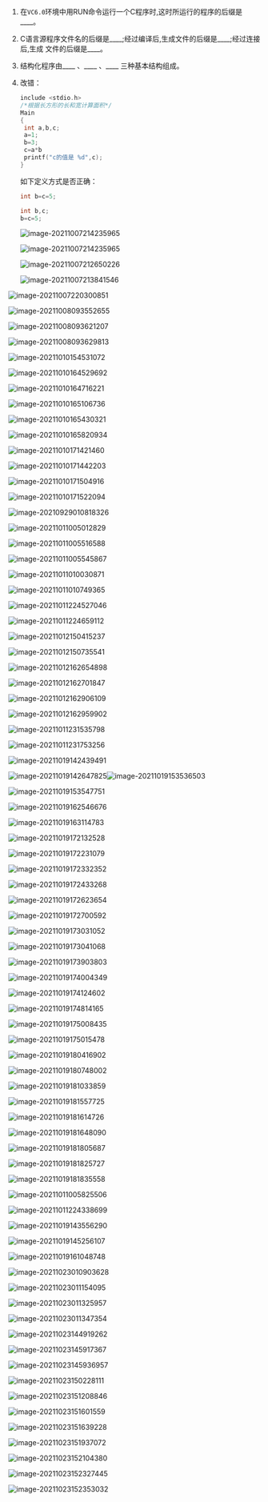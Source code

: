 1. 在`VC6.0`环境中用RUN命令运行一个C程序时,这时所运行的程序的后缀是____。

2. C语言源程序文件名的后缀是____;经过编译后,生成文件的后缀是____;经过连接后,生成 文件的后缀是____。

3. 结构化程序由____ 、____ 、____ 三种基本结构组成。

4. 改错：

   ```c
   include <stdio.h>
   /*根据长方形的长和宽计算面积*/
   Main
   {
   	int a,b,c;
   	a=1;
   	b=3;
   	c=a*b
   	printf("c的值是 %d",c);
   }
   ```

   如下定义方式是否正确：

   ```c
   int b=c=5;
   ```

   ```c
   int b,c;
   b=c=5;
   ```

   ![image-20211007214235965](C:\Users\LetengZzz\AppData\Roaming\Typora\typora-user-images\image-20211007214235965.png)
   
   
   
   ![image-20211007214235965](C:\Users\LetengZzz\AppData\Roaming\Typora\typora-user-images\image-20211007214235965.png)
   
   ![image-20211007212650226](C:\Users\LetengZzz\AppData\Roaming\Typora\typora-user-images\image-20211007212650226.png)
   
   ![image-20211007213841546](C:\Users\LetengZzz\AppData\Roaming\Typora\typora-user-images\image-20211007213841546.png)

![image-20211007220300851](C:\Users\LetengZzz\AppData\Roaming\Typora\typora-user-images\image-20211007220300851.png)

![image-20211008093552655](C:\Users\LetengZzz\AppData\Roaming\Typora\typora-user-images\image-20211008093552655.png)

![image-20211008093621207](C:\Users\LetengZzz\AppData\Roaming\Typora\typora-user-images\image-20211008093621207.png)

![image-20211008093629813](C:\Users\LetengZzz\AppData\Roaming\Typora\typora-user-images\image-20211008093629813.png)

![image-20211010154531072](C:\Users\LetengZzz\AppData\Roaming\Typora\typora-user-images\image-20211010154531072.png)

![image-20211010164529692](C:\Users\LetengZzz\AppData\Roaming\Typora\typora-user-images\image-20211010164529692.png)

![image-20211010164716221](C:\Users\LetengZzz\AppData\Roaming\Typora\typora-user-images\image-20211010164716221.png)

![image-20211010165106736](C:\Users\LetengZzz\AppData\Roaming\Typora\typora-user-images\image-20211010165106736.png)

![image-20211010165430321](C:\Users\LetengZzz\AppData\Roaming\Typora\typora-user-images\image-20211010165430321.png)

![image-20211010165820934](C:\Users\LetengZzz\AppData\Roaming\Typora\typora-user-images\image-20211010165820934.png)

![image-20211010171421460](C:\Users\LetengZzz\AppData\Roaming\Typora\typora-user-images\image-20211010171421460.png)

![image-20211010171442203](C:\Users\LetengZzz\AppData\Roaming\Typora\typora-user-images\image-20211010171442203.png)

![image-20211010171504916](C:\Users\LetengZzz\AppData\Roaming\Typora\typora-user-images\image-20211010171504916.png)

![image-20211010171522094](C:\Users\LetengZzz\AppData\Roaming\Typora\typora-user-images\image-20211010171522094.png)

![image-20210929010818326](C:\Users\LetengZzz\AppData\Roaming\Typora\typora-user-images\image-20210929010818326.png)

![image-20211011005012829](C:\Users\LetengZzz\AppData\Roaming\Typora\typora-user-images\image-20211011005012829.png)

![image-20211011005516588](C:\Users\LetengZzz\AppData\Roaming\Typora\typora-user-images\image-20211011005516588.png)

![image-20211011005545867](C:\Users\LetengZzz\AppData\Roaming\Typora\typora-user-images\image-20211011005545867.png)

![image-20211011010030871](C:\Users\LetengZzz\AppData\Roaming\Typora\typora-user-images\image-20211011010030871.png)

![image-20211011010749365](C:\Users\LetengZzz\AppData\Roaming\Typora\typora-user-images\image-20211011010749365.png)

![image-20211011224527046](C:\Users\LetengZzz\AppData\Roaming\Typora\typora-user-images\image-20211011224527046.png)

![image-20211011224659112](C:\Users\LetengZzz\AppData\Roaming\Typora\typora-user-images\image-20211011224659112.png)

![image-20211012150415237](C:\Users\LetengZzz\AppData\Roaming\Typora\typora-user-images\image-20211012150415237.png)

![image-20211012150735541](C:\Users\LetengZzz\AppData\Roaming\Typora\typora-user-images\image-20211012150735541.png)

![image-20211012162654898](C:\Users\LetengZzz\AppData\Roaming\Typora\typora-user-images\image-20211012162654898.png)

![image-20211012162701847](C:\Users\LetengZzz\AppData\Roaming\Typora\typora-user-images\image-20211012162701847.png)

![image-20211012162906109](C:\Users\LetengZzz\AppData\Roaming\Typora\typora-user-images\image-20211012162906109.png)

![image-20211012162959902](C:\Users\LetengZzz\AppData\Roaming\Typora\typora-user-images\image-20211012162959902.png)

![image-20211011231535798](C:\Users\LetengZzz\AppData\Roaming\Typora\typora-user-images\image-20211011231535798.png)

![image-20211011231753256](C:\Users\LetengZzz\AppData\Roaming\Typora\typora-user-images\image-20211011231753256.png)

![image-20211019142439491](C:\Users\LetengZzz\AppData\Roaming\Typora\typora-user-images\image-20211019142439491.png)

![image-20211019142647825](C:\Users\LetengZzz\AppData\Roaming\Typora\typora-user-images\image-20211019142647825.png)![image-20211019153536503](C:\Users\LetengZzz\AppData\Roaming\Typora\typora-user-images\image-20211019153536503.png)

![image-20211019153547751](C:\Users\LetengZzz\AppData\Roaming\Typora\typora-user-images\image-20211019153547751.png)

![image-20211019162546676](C:\Users\LetengZzz\AppData\Roaming\Typora\typora-user-images\image-20211019162546676.png)

![image-20211019163114783](C:\Users\LetengZzz\AppData\Roaming\Typora\typora-user-images\image-20211019163114783.png)

![image-20211019172132528](C:\Users\LetengZzz\AppData\Roaming\Typora\typora-user-images\image-20211019172132528.png)

![image-20211019172231079](C:\Users\LetengZzz\AppData\Roaming\Typora\typora-user-images\image-20211019172231079.png)

![image-20211019172332352](C:\Users\LetengZzz\AppData\Roaming\Typora\typora-user-images\image-20211019172332352.png)

![image-20211019172433268](C:\Users\LetengZzz\AppData\Roaming\Typora\typora-user-images\image-20211019172433268.png)

![image-20211019172623654](C:\Users\LetengZzz\AppData\Roaming\Typora\typora-user-images\image-20211019172623654.png)

![image-20211019172700592](C:\Users\LetengZzz\AppData\Roaming\Typora\typora-user-images\image-20211019172700592.png)

![image-20211019173031052](C:\Users\LetengZzz\AppData\Roaming\Typora\typora-user-images\image-20211019173031052.png)

![image-20211019173041068](C:\Users\LetengZzz\AppData\Roaming\Typora\typora-user-images\image-20211019173041068.png)

![image-20211019173903803](C:\Users\LetengZzz\AppData\Roaming\Typora\typora-user-images\image-20211019173903803.png)

![image-20211019174004349](C:\Users\LetengZzz\AppData\Roaming\Typora\typora-user-images\image-20211019174004349.png)

![image-20211019174124602](C:\Users\LetengZzz\AppData\Roaming\Typora\typora-user-images\image-20211019174124602.png)

![image-20211019174814165](C:\Users\LetengZzz\AppData\Roaming\Typora\typora-user-images\image-20211019174814165.png)

![image-20211019175008435](C:\Users\LetengZzz\AppData\Roaming\Typora\typora-user-images\image-20211019175008435.png)

![image-20211019175015478](C:\Users\LetengZzz\AppData\Roaming\Typora\typora-user-images\image-20211019175015478.png)

![image-20211019180416902](C:\Users\LetengZzz\AppData\Roaming\Typora\typora-user-images\image-20211019180416902.png)

![image-20211019180748002](C:\Users\LetengZzz\AppData\Roaming\Typora\typora-user-images\image-20211019180748002.png)

![image-20211019181033859](C:\Users\LetengZzz\AppData\Roaming\Typora\typora-user-images\image-20211019181033859.png)

![image-20211019181557725](C:\Users\LetengZzz\AppData\Roaming\Typora\typora-user-images\image-20211019181557725.png)

![image-20211019181614726](C:\Users\LetengZzz\AppData\Roaming\Typora\typora-user-images\image-20211019181614726.png)

![image-20211019181648090](C:\Users\LetengZzz\AppData\Roaming\Typora\typora-user-images\image-20211019181648090.png)

![image-20211019181805687](C:\Users\LetengZzz\AppData\Roaming\Typora\typora-user-images\image-20211019181805687.png)

![image-20211019181825727](C:\Users\LetengZzz\AppData\Roaming\Typora\typora-user-images\image-20211019181825727.png)

![image-20211019181835558](C:\Users\LetengZzz\AppData\Roaming\Typora\typora-user-images\image-20211019181835558.png)

![image-20211011005825506](C:\Users\LetengZzz\AppData\Roaming\Typora\typora-user-images\image-20211011005825506.png)

![image-20211011224338699](C:\Users\LetengZzz\AppData\Roaming\Typora\typora-user-images\image-20211011224338699.png)

![image-20211019143556290](C:\Users\LetengZzz\AppData\Roaming\Typora\typora-user-images\image-20211019143556290.png)

![image-20211019145256107](C:\Users\LetengZzz\AppData\Roaming\Typora\typora-user-images\image-20211019145256107.png)

![image-20211019161048748](C:\Users\LetengZzz\AppData\Roaming\Typora\typora-user-images\image-20211019161048748.png)

![image-20211023010903628](C:\Users\LetengZzz\AppData\Roaming\Typora\typora-user-images\image-20211023010903628.png)

![image-20211023011154095](C:\Users\LetengZzz\AppData\Roaming\Typora\typora-user-images\image-20211023011154095.png)

![image-20211023011325957](C:\Users\LetengZzz\AppData\Roaming\Typora\typora-user-images\image-20211023011325957.png)

![image-20211023011347354](C:\Users\LetengZzz\AppData\Roaming\Typora\typora-user-images\image-20211023011347354.png)

![image-20211023144919262](C:\Users\LetengZzz\AppData\Roaming\Typora\typora-user-images\image-20211023144919262.png)

![image-20211023145917367](C:\Users\LetengZzz\AppData\Roaming\Typora\typora-user-images\image-20211023145917367.png)

![image-20211023145936957](C:\Users\LetengZzz\AppData\Roaming\Typora\typora-user-images\image-20211023145936957.png)

![image-20211023150228111](C:\Users\LetengZzz\AppData\Roaming\Typora\typora-user-images\image-20211023150228111.png)

![image-20211023151208846](C:\Users\LetengZzz\AppData\Roaming\Typora\typora-user-images\image-20211023151208846.png)

 ![image-20211023151601559](C:\Users\LetengZzz\AppData\Roaming\Typora\typora-user-images\image-20211023151601559.png)

![image-20211023151639228](C:\Users\LetengZzz\AppData\Roaming\Typora\typora-user-images\image-20211023151639228.png)

![image-20211023151937072](C:\Users\LetengZzz\AppData\Roaming\Typora\typora-user-images\image-20211023151937072.png)

![image-20211023152104380](C:\Users\LetengZzz\AppData\Roaming\Typora\typora-user-images\image-20211023152104380.png)

![image-20211023152327445](C:\Users\LetengZzz\AppData\Roaming\Typora\typora-user-images\image-20211023152327445.png)

![image-20211023152353032](C:\Users\LetengZzz\AppData\Roaming\Typora\typora-user-images\image-20211023152353032.png)
